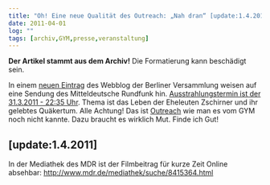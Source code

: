 ```yaml
---
title: "Oh! Eine neue Qualität des Outreach: „Nah dran“ [update:1.4.2011]"
date: 2011-04-01
log: ""
tags: [archiv,GYM,presse,veranstaltung]
---
```

**Der Artikel stammt aus dem Archiv!** Die Formatierung kann beschädigt sein.

In einem <a href="http://quaekerberlin.wordpress.com/2011/03/31/nah-dran/">neuen Eintrag</a> des Webblog der Berliner Versammlung weisen auf eine Sendung des Mitteldeutsche Rundfunk hin. <a href="http://www.mdr.de/nah_dran/8404525.html">Ausstrahlungstermin ist der 31.3.2011 - 22:35 Uhr</a>. Thema ist das Leben der Eheleuten Zschirner und ihr gelebtes Qu&auml;kertum. Alle Achtung! Das ist <a href="http://de.wikipedia.org/wiki/Glossar_Qu%C3%A4kertum#O">Outreach</a> wie man es vom GYM noch nicht kannte. Dazu braucht es wirklich Mut. Finde ich Gut!
<!--break-->
##  [update:1.4.2011] ##

In der Mediathek des MDR ist der Filmbeitrag für kurze Zeit Online absehbar:
 http://www.mdr.de/mediathek/suche/8415364.html
